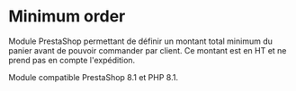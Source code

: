 # Minimum order

Module PrestaShop permettant de définir un montant total minimum du panier avant de pouvoir commander par client. Ce montant est en HT et ne prend pas en compte l'expédition.

Module compatible PrestaShop 8.1 et PHP 8.1.